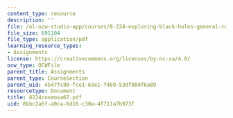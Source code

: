 ```yaml
---
content_type: resource
description: ''
file: /ol-ocw-studio-app/courses/8-224-exploring-black-holes-general-relativity-astrophysics-spring-2003/8bbc2a6fa0ca6d16c30a4f711a7b973f_8224cosmosa67.pdf
file_size: 691104
file_type: application/pdf
learning_resource_types:
- Assignments
license: https://creativecommons.org/licenses/by-nc-sa/4.0/
ocw_type: OCWFile
parent_title: Assignments
parent_type: CourseSection
parent_uid: 4547fc80-fce1-63e1-f469-53df984f6a89
resourcetype: Document
title: 8224cosmosa67.pdf
uid: 8bbc2a6f-a0ca-6d16-c30a-4f711a7b973f
---
```

